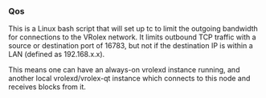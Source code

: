 ### Qos ###

This is a Linux bash script that will set up tc to limit the outgoing bandwidth for connections to the VRolex network. It limits outbound TCP traffic with a source or destination port of 16783, but not if the destination IP is within a LAN (defined as 192.168.x.x).

This means one can have an always-on vrolexd instance running, and another local vrolexd/vrolex-qt instance which connects to this node and receives blocks from it.
